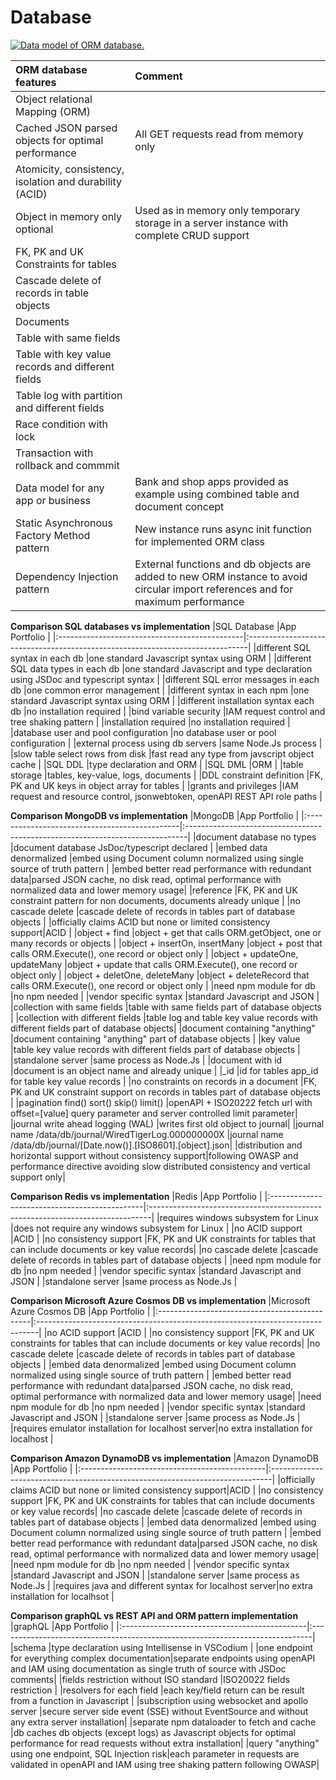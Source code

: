 # Database

[![Data model of ORM database. ](/common/documents/data_model_small.webp)](/common/documents/data_model.webp)


|ORM database features                              |Comment                                                                        |
|:--------------------------------------------------|:------------------------------------------------------------------------------|
|Object relational Mapping (ORM)		            |                                                                               |
|Cached JSON parsed objects for optimal performance	|All GET requests read from memory only                                         |
|Atomicity, consistency, isolation and durability (ACID)|                                                                           |
|Object in memory only optional                     |Used as in memory only temporary storage in a server instance with complete CRUD support|
|FK, PK and UK Constraints  for tables              |                                                                               |
|Cascade delete of records in table objects         |                                                                               |
|Documents                                          |                                                                               |
|Table with same fields                             |                                                                               |
|Table with key value records and different fields  |                                                                               |
|Table log with partition and different fields      |                                                                               |
|Race condition with lock                           |                                                                               |
|Transaction with rollback and commmit              |                                                                               |
|Data model for any app or business                 |Bank and shop apps provided as example using combined table and document concept|
|Static Asynchronous Factory Method pattern         |New instance runs async init function for implemented ORM class                |
|Dependency Injection pattern                       |External functions and db objects are added to new ORM instance to avoid circular import references and for maximum performance|


**Comparison SQL databases vs implementation**
|SQL Database                                   |App Portfolio                                                                  |
|:----------------------------------------------|:------------------------------------------------------------------------------|
|different SQL syntax in each db		        |one standard Javascript syntax using ORM                                       |
|different SQL data types in each db            |one standard Javascript and type declaration using JSDoc and typescript syntax |
|different SQL error messages in each db        |one common error management                                                    |
|different syntax in each npm                   |one standard Javascript syntax using ORM                                       |
|different installation syntax each db          |no installation required                                                       |
|bind variable security			                |IAM request control and tree shaking pattern                                   |
|installation required			                |no installation required                                                       |
|database user and pool configuration	        |no database user or pool configuration                                         |
|external process using db servers              |same Node.Js process                                                            |
|slow table select rows from disk               |fast read any type from javscript object cache                                 |
|SQL DDL					                    |type declaration and ORM                                                       |
|SQL DML                                        |ORM                                                                            |
|table storage				                    |tables, key-value, logs, documents                                             |
|DDL constraint definition                      |FK, PK and UK keys in object array for tables                                  |
|grants and privileges                          |IAM request and resource control, jsonwebtoken, openAPI REST API role paths    |

**Comparison MongoDB vs implementation**
|MongoDB                                        |App Portfolio                                                                  |
|:----------------------------------------------|:------------------------------------------------------------------------------|
|document database no types		                |document database JsDoc/typescript declared                                    |
|embed data denormalized			            |embed using Document column normalized using single source of truth pattern   |
|embed better read performance with redundant data|parsed JSON cache, no disk read, optimal performance with normalized data and lower memory usage|
|reference                                      |FK, PK and UK constraint pattern for non documents, documents already unique      |
|no cascade delete			                    |cascade delete of records in tables part of database objects                   |
|officially claims ACID but none or limited consistency support|ACID                                                            |
|object + find                                  |object + get that calls ORM.getObject, one or many records or objects          |
|object + insertOn, insertMany                  |object + post that calls ORM.Execute(), one record or object only              |
|object + updateOne, updateMany                 |object + update that calls ORM.Execute(), one record or object only            |
|object + deletOne, deleteMany                  |object + deleteRecord that calls ORM.Execute(), one record or object only      |
|need npm module for db			                |no npm needed                                                                  |
|vendor specific syntax			                |standard Javascript and JSON                                                   |
|collection with same fields		            |table with same fields part of database objects                                |
|collection with different fields	            |table log and table key value records with different fields part of database objects|
|document containing "anything"		            |document containing "anything" part of database objects                        |
|key value				                        |table key value records with different fields part of database objects         |
|standalone server			                    |same process as Node.Js                                                         |
|document with id			                    |document is an object name and already unique                                  |
|_id					                        |id for tables app_id for table key value records                               |
|no constraints on records in a document        |FK, PK and UK constraint support on records in tables part of database objects |
|pagination find() sort() skip() limit()        |openAPI + ISO20222 fetch url with offset=[value] query parameter and server controlled limit parameter|
|journal write ahead logging (WAL)              |writes first old object to journal|
|journal name /data/db/journal/WiredTigerLog.000000000X |journal name /data/db/journal/[Date.now()].[ISO8601].[object].json|
|distribution and horizontal support without consistency support|following OWASP and performance directive avoiding slow distributed consistency and vertical support only|

**Comparison Redis vs implementation**
|Redis                                          |App Portfolio                                                                  |
|:----------------------------------------------|:------------------------------------------------------------------------------|
|requires windows subsystem for Linux           |does not require any windows subsystem for Linux                               |
|no ACID support                                |ACID                                                                           |
|no consistency support                         |FK, PK and UK constraints for tables that can include documents or key value records|
|no cascade delete			                    |cascade delete of records in tables part of database objects                   |
|need npm module for db			                |no npm needed                                                                  |
|vendor specific syntax			                |standard Javascript and JSON                                                   |
|standalone server			                    |same process as Node.Js                                                         |

**Comparison Microsoft Azure Cosmos DB vs implementation**
|Microsoft Azure Cosmos DB                      |App Portfolio                                                                  |
|:----------------------------------------------|:------------------------------------------------------------------------------|
|no ACID support                                |ACID                                                                           |
|no consistency support                         |FK, PK and UK constraints for tables that can include documents or key value records|
|no cascade delete			                    |cascade delete of records in tables part of database objects                   |
|embed data denormalized			            |embed using Document column normalized using single source of truth pattern   |
|embed better read performance with redundant data|parsed JSON cache, no disk read, optimal performance with normalized data and lower memory usage|
|need npm module for db			                |no npm needed                                                                  |
|vendor specific syntax			                |standard Javascript and JSON                                                   |
|standalone server			                    |same process as Node.Js                                                         |
|requires emulator installation for localhost server|no extra installation for localhost                                        |  

**Comparison Amazon DynamoDB vs implementation**
|Amazon DynamoDB                                |App Portfolio                                                                  |
|:----------------------------------------------|:------------------------------------------------------------------------------|
|officially claims ACID but none or limited consistency support|ACID                                                            |
|no consistency support                         |FK, PK and UK constraints for tables that can include documents or key value records|
|no cascade delete			                    |cascade delete of records in tables part of database objects                   |
|embed data denormalized			            |embed using Document column normalized using single source of truth pattern   |
|embed better read performance with redundant data|parsed JSON cache, no disk read, optimal performance with normalized data and lower memory usage|
|need npm module for db			                |no npm needed                                                                  |
|vendor specific syntax			                |standard Javascript and JSON                                                   |
|standalone server			                    |same process as Node.Js                                                         |
|requires java and different syntax for localhost server|no extra installation for localhsot                       |

**Comparison graphQL vs REST API and ORM pattern implementation**
|graphQL                                        |App Portfolio                                                                  |
|:----------------------------------------------|:------------------------------------------------------------------------------|
|schema                                         |type declaration using Intellisense in VSCodium                         |
|one endpoint for everything complex documentation|separate endpoints using openAPI and IAM using documentation as single truth of source with JSDoc comments|
|fields restriction without ISO standard        |ISO20022 fields restriction                                                    |
|resolvers for each field                       |each key/field return can be result from a function in Javascript              |
|subscription using websocket and apollo server	|secure server side event (SSE) without EventSource and without any extra server installation|
|separate npm dataloader to fetch and cache     |db caches db objects (except logs) as Javascript objects for optimal performance for read requests without extra installation|
|query "anything" using one endpoint, SQL Injection risk|each parameter in requests are validated in openAPI and IAM using tree shaking pattern following OWASP|

